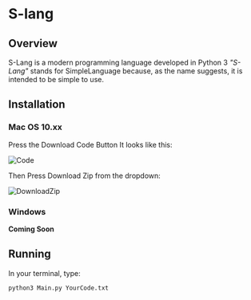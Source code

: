 # S-lang

## Overview
S-Lang is a modern programming language developed in Python 3 
*"S-Lang"* stands for SimpleLanguage because, as the name suggests, it is intended to be simple to use.

## Installation

### Mac OS 10.xx

Press the Download Code Button It looks like this:

![Code](https://cdn.discordapp.com/attachments/720624565012922469/742201664580354158/Screen_Shot_2020-08-09_at_10.04.20_PM.png)

Then Press Download Zip from the dropdown:

![DownloadZip](https://cdn.discordapp.com/attachments/720624565012922469/742202946577760256/Screen_Shot_2020-08-09_at_10.07.04_PM.png)

### Windows
**Coming Soon**

## Running

In your terminal, type:

`python3 Main.py YourCode.txt`
